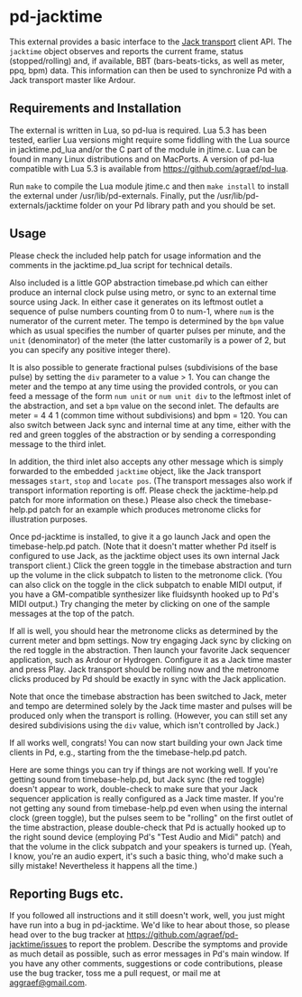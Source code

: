 # pd-jacktime

This external provides a basic interface to the [Jack transport][1] client
API. The `jacktime` object observes and reports the current frame, status
(stopped/rolling) and, if available, BBT (bars-beats-ticks, as well as meter,
ppq, bpm) data. This information can then be used to synchronize Pd with a
Jack transport master like Ardour.

[1]: http://jackaudio.org/files/docs/html/transport-design.html

## Requirements and Installation

The external is written in Lua, so pd-lua is required. Lua 5.3 has been
tested, earlier Lua versions might require some fiddling with the Lua source
in jacktime.pd_lua and/or the C part of the module in jtime.c. Lua can be
found in many Linux distributions and on MacPorts. A version of pd-lua
compatible with Lua 5.3 is available from <https://github.com/agraef/pd-lua>.

Run `make` to compile the Lua module jtime.c and then `make install` to
install the external under /usr/lib/pd-externals. Finally, put the
/usr/lib/pd-externals/jacktime folder on your Pd library path and you should
be set.

## Usage

Please check the included help patch for usage information and the comments in
the jacktime.pd_lua script for technical details.

Also included is a little GOP abstraction timebase.pd which can either produce
an internal clock pulse using metro, or sync to an external time source using
Jack. In either case it generates on its leftmost outlet a sequence of pulse
numbers counting from 0 to num-1, where `num` is the numerator of the current
meter. The tempo is determined by the `bpm` value which as usual specifies the
number of quarter pulses per minute, and the `unit` (denominator) of the meter
(the latter customarily is a power of 2, but you can specify any positive
integer there).

It is also possible to generate fractional pulses (subdivisions of the base
pulse) by setting the `div` parameter to a value > 1. You can change the meter
and the tempo at any time using the provided controls, or you can feed a
message of the form `num unit` or `num unit div` to the leftmost inlet of the
abstraction, and set a `bpm` value on the second inlet. The defaults are meter
= 4 4 1 (common time without subdivisions) and bpm = 120. You can also switch
between Jack sync and internal time at any time, either with the red and green
toggles of the abstraction or by sending a corresponding message to the third
inlet.

In addition, the third inlet also accepts any other message which is simply
forwarded to the embedded `jacktime` object, like the Jack transport messages
`start`, `stop` and `locate pos`. (The transport messages also work if
transport information reporting is off. Please check the jacktime-help.pd
patch for more information on these.) Please also check the timebase-help.pd
patch for an example which produces metronome clicks for illustration
purposes.

Once pd-jacktime is installed, to give it a go launch Jack and open the
timebase-help.pd patch. (Note that it doesn't matter whether Pd itself is
configured to use Jack, as the jacktime object uses its own internal Jack
transport client.) Click the green toggle in the timebase abstraction and turn
up the volume in the click subpatch to listen to the metronome click. (You can
also click on the toggle in the click subpatch to enable MIDI output, if you
have a GM-compatible synthesizer like fluidsynth hooked up to Pd's MIDI
output.) Try changing the meter by clicking on one of the sample messages at
the top of the patch.

If all is well, you should hear the metronome clicks as determined by the
current meter and bpm settings. Now try engaging Jack sync by clicking on the
red toggle in the abstraction. Then launch your favorite Jack sequencer
application, such as Ardour or Hydrogen. Configure it as a Jack time master
and press Play. Jack transport should be rolling now and the metronome clicks
produced by Pd should be exactly in sync with the Jack application.

Note that once the timebase abstraction has been switched to Jack, meter and
tempo are determined solely by the Jack time master and pulses will be
produced only when the transport is rolling. (However, you can still set any
desired subdivisions using the `div` value, which isn't controlled by Jack.)

If all works well, congrats! You can now start building your own Jack time
clients in Pd, e.g., starting from the the timebase-help.pd patch.

Here are some things you can try if things are not working well. If you're
getting sound from timebase-help.pd, but Jack sync (the red toggle) doesn't
appear to work, double-check to make sure that your Jack sequencer application
is really configured as a Jack time master. If you're not getting any sound
from timebase-help.pd even when using the internal clock (green toggle), but
the pulses seem to be "rolling" on the first outlet of the time abstraction,
please double-check that Pd is actually hooked up to the right sound device
(employing Pd's "Test Audio and Midi" patch) and that the volume in the click
subpatch and your speakers is turned up. (Yeah, I know, you're an audio
expert, it's such a basic thing, who'd make such a silly mistake!
Nevertheless it happens all the time.)

## Reporting Bugs etc.

If you followed all instructions and it still doesn't work, well, you just
might have run into a bug in pd-jacktime. We'd like to hear about those, so
please head over to the bug tracker
at <https://github.com/agraef/pd-jacktime/issues> to report the
problem. Describe the symptoms and provide as much detail as possible, such as
error messages in Pd's main window. If you have any other comments,
suggestions or code contributions, please use the bug tracker, toss me a pull
request, or mail me at <aggraef@gmail.com>.
